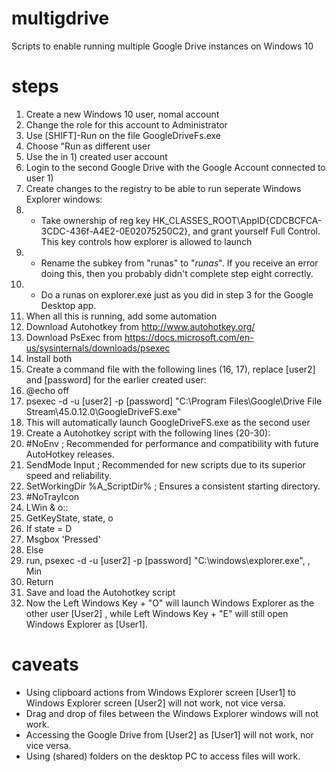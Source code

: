 # multigdrive
Scripts to enable running multiple Google Drive instances on Windows 10

# steps
1) Create a new Windows 10 user, nomal account
2) Change the role for this account to Administrator
3) Use [SHIFT]-Run on the file GoogleDriveFs.exe
4) Choose "Run as different user
5) Use the in 1) created user account
6) Login to the second Google Drive with the Google Account connected to user 1)
7) Create changes to the registry to be able to run seperate Windows Explorer windows:
8) - Take ownership of reg key HK_CLASSES_ROOT\AppID{CDCBCFCA-3CDC-436f-A4E2-0E02075250C2}, and grant yourself Full Control. This key controls how explorer is allowed to launch
9) - Rename the subkey from "runas" to "_runas_". If you receive an error doing this, then you probably didn't complete step eight correctly.
10) - Do a runas on explorer.exe just as you did in step 3 for the Google Desktop app.
11) When all this is running, add some automation
12) Download Autohotkey from http://www.autohotkey.org/
13) Download PsExec from https://docs.microsoft.com/en-us/sysinternals/downloads/psexec
14) Install both
15) Create a command file with the following lines (16, 17), replace [user2] and [password] for the earlier created user:
16) @echo off
17) psexec -d -u [user2] -p [password] "C:\Program Files\Google\Drive File Stream\45.0.12.0\GoogleDriveFS.exe"
18) This will automatically launch GoogleDriveFS.exe as the second user
19) Create a Autohotkey script with the following lines (20-30):
20) #NoEnv  ; Recommended for performance and compatibility with future AutoHotkey releases.
21) SendMode Input  ; Recommended for new scripts due to its superior speed and reliability.
22) SetWorkingDir %A_ScriptDir%  ; Ensures a consistent starting directory.
23) #NoTrayIcon
24) LWin & o::
25) GetKeyState, state, o
26) If state = D
27)   Msgbox 'Pressed'
28) Else 
29)   run, psexec -d -u [user2] -p [password] "C:\windows\explorer.exe", , Min
30) Return
31) Save and load the Autohotkey script
32) Now the Left Windows Key + "O" will launch Windows Explorer as the other user [User2] , while Left Windows Key + "E" will still open Windows Explorer as [User1].

# caveats

* Using clipboard actions from Windows Explorer screen [User1] to Windows Explorer screen [User2] will not work, not vice versa.
* Drag and drop of files between the Windows Explorer windows will not work.
* Accessing the Google Drive from [User2] as [User1] will not work, nor vice versa. 
* Using (shared) folders on the desktop PC to access files will work.


